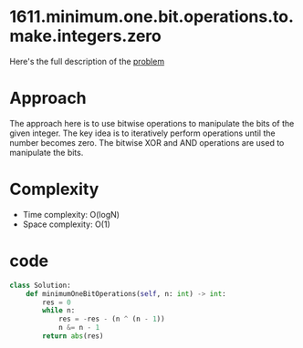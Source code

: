 # 1611.minimum.one.bit.operations.to.make.integers.zero

Here's the full description of the [problem](https://leetcode.com/problems/minimum-one-bit-operations-to-make-integers-zero/description/?envType=daily-question&envId=2023-11-30)


# Approach

The approach here is to use bitwise operations to manipulate the bits of the given integer. The key idea is to iteratively perform operations until the number becomes zero. The bitwise XOR and AND operations are used to manipulate the bits.

# Complexity

- Time complexity: O(logN)
- Space complexity: O(1)

# code

```python
class Solution:
    def minimumOneBitOperations(self, n: int) -> int:
        res = 0
        while n:
            res = -res - (n ^ (n - 1))
            n &= n - 1
        return abs(res)
```